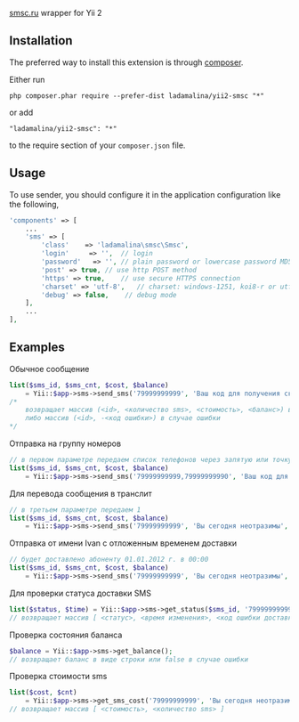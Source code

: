 [smsc.ru](http://smsc.ru) wrapper for Yii 2 

## Installation

The preferred way to install this extension is through [composer](http://getcomposer.org/download/).

Either run

```
php composer.phar require --prefer-dist ladamalina/yii2-smsc "*"
```

or add

```
"ladamalina/yii2-smsc": "*"
```

to the require section of your `composer.json` file.

## Usage

To use sender, you should configure it in the application configuration like the following,

```php
'components' => [
	...
	'sms' => [
        'class'    => 'ladamalina\smsc\Smsc',
        'login'     => '',  // login
        'password'   => '', // plain password or lowercase password MD5-hash
        'post' => true, // use http POST method
        'https' => true,    // use secure HTTPS connection
        'charset' => 'utf-8',   // charset: windows-1251, koi8-r or utf-8 (default)
        'debug' => false,    // debug mode
    ],
	...
],
```

## Examples

Обычное сообщение

```php
list($sms_id, $sms_cnt, $cost, $balance)
    = Yii::$app->sms->send_sms('79999999999', 'Ваш код для получения скидки');
/*
    возвращает массив (<id>, <количество sms>, <стоимость>, <баланс>) в случае успешной отправки
    либо массив (<id>, -<код ошибки>) в случае ошибки
*/
```

Отправка на группу номеров

```php
// в первом параметре передаем список телефонов через запятую или точку с запятой
list($sms_id, $sms_cnt, $cost, $balance)
    = Yii::$app->sms->send_sms('79999999999,79999999990', 'Ваш код для получения скидки');
```

Для перевода сообщения в транслит

```php
// в третьем параметре передаем 1
list($sms_id, $sms_cnt, $cost, $balance)
    = Yii::$app->sms->send_sms('79999999999', 'Вы сегодня неотразимы', 1);
```

Отправка от имени Ivan с отложенным временем доставки

```php
// будет доставлено абоненту 01.01.2012 г. в 00:00
list($sms_id, $sms_cnt, $cost, $balance)
    = Yii::$app->sms->send_sms('79999999999', 'Вы сегодня неотразимы', 0, '0101120000', 0, 0, 'Ivan');
```

Для проверки статуса доставки SMS
```php
list($status, $time) = Yii::$app->sms->get_status($sms_id, '79999999999');
// возвращает массив [ <статус>, <время изменения>, <код ошибки доставки> ]
```

Проверка состояния баланса
```php
$balance = Yii::$app->sms->get_balance();
// возвращает баланс в виде строки или false в случае ошибки
```

Проверка стоимости sms
```php
list($cost, $cnt)
    = Yii::$app->sms->get_sms_cost('79999999999', 'Вы сегодня неотразимы');
// возвращает массив [ <стоимость>, <количество sms> ]
```

